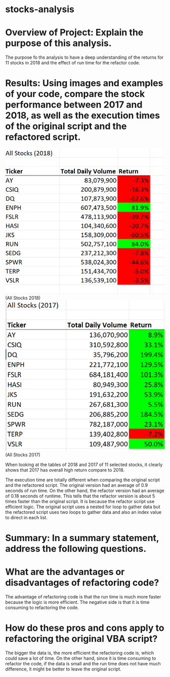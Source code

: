 # stocks-analysis

# Overview of Project: Explain the purpose of this analysis.
The purpose fo ths analysis to have a deep understanding of the returns for 11 stocks in 2018 and the effect of run time for the refactor code.

# Results: Using images and examples of your code, compare the stock performance between 2017 and 2018, as well as the execution times of the original script and the refactored script.
<img src="https://github.com/shawnkitagawa/stocks-analysis/blob/main/data%20stocks%201.png"/>   (All Stocks 2018)
<img src="https://github.com/shawnkitagawa/stocks-analysis/blob/main/data%202.png" />    (All Stocks 2017)

When looking at the tables of 2018 and 2017 of 11 selected stocks, it clearly shows that 2017 has overall high return compare to 2018.



The execution time are totally different when comparing the original script and the refactored script. The original version had an average of 0.9 seconds of run time. On the other hand, the refactor version had an average of 0.18 seconds of runtime. This tells that the refactor version is about 5 times faster than the original script. It is because the refactor script use efficient logic. The original script uses a nested for loop to gather data but the refactored script uses two loops to gather data and also an index value to direct in each list. 

# Summary: In a summary statement, address the following questions.

# What are the advantages or disadvantages of refactoring code?
The advantage of refactoring code is that the run time is much more faster because the logic is more efficient. The negative side is that it is time consuming to refactoring the code. 

# How do these pros and cons apply to refactoring the original VBA script?
The bigger the data is, the more efficient the refactoring code is, which could save a lot of time. On the other hand, since it is time consuming to refactor the code, if the data is small and the run time does not have much difference, it might be better to leave the original script.